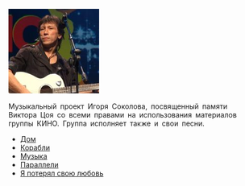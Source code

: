 ![](chernyj_kvadrat.jpg)

Музыкальный проект Игоря Соколова, посвященный памяти Виктора Цоя со всеми правами на использования материалов группы КИНО. Группа исполняет также и свои песни.

* [Дом](Дом)
* [Корабли](Корабли)
* [Музыка](Музыка)
* [Параллели](Параллели)
* [Я потерял свою любовь](Я%20потерял%20свою%20любовь)